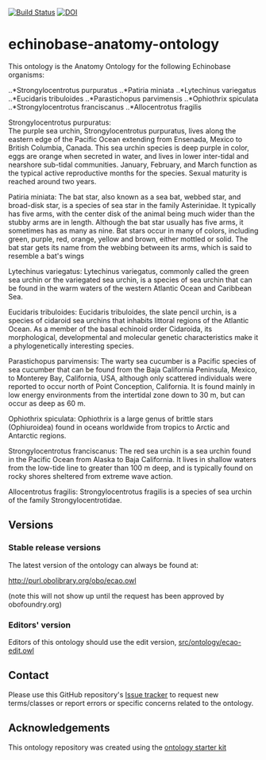 [![Build Status](https://travis-ci.org/pellst/echinobase-anatomy-ontology.svg?branch=master)](https://travis-ci.org/pellst/echinobase-anatomy-ontology)
[![DOI](https://zenodo.org/badge/13996/pellst/echinobase-anatomy-ontology.svg)](https://zenodo.org/badge/latestdoi/13996/pellst/echinobase-anatomy-ontology)

# echinobase-anatomy-ontology

This ontology is the Anatomy Ontology for the following Echinobase organisms:

..*Strongylocentrotus purpuratus
..*Patiria miniata 
..*Lytechinus variegatus
..*Eucidaris tribuloides
..*Parastichopus parvimensis
..*Ophiothrix spiculata
..*Strongylocentrotus franciscanus
..*Allocentrotus fragilis


Strongylocentrotus purpuratus:  
The purple sea urchin, Strongylocentrotus purpuratus, lives along the eastern edge of the Pacific Ocean extending from Ensenada, Mexico to British Columbia, Canada. This sea urchin species is deep purple in color, eggs are orange when secreted in water, and lives in lower inter-tidal and nearshore sub-tidal communities. January, February, and March function as the typical active reproductive months for the species. Sexual maturity is reached around two years.

Patiria miniata: 
The bat star, also known as a sea bat, webbed star, and broad-disk star, is a species of sea star in the family Asterinidae. It typically has five arms, with the center disk of the animal being much wider than the stubby arms are in length. Although the bat star usually has five arms, it sometimes has as many as nine. Bat stars occur in many of colors, including green, purple, red, orange, yellow and brown, either mottled or solid. The bat star gets its name from the webbing between its arms, which is said to resemble a bat's wings


Lytechinus variegatus: 
Lytechinus variegatus, commonly called the green sea urchin or the variegated sea urchin, is a species of sea urchin that can be found in the warm waters of the western Atlantic Ocean and Caribbean Sea.


Eucidaris tribuloides: 
Eucidaris tribuloides, the slate pencil urchin, is a species of cidaroid sea urchins that inhabits littoral regions of the Atlantic Ocean. As a member of the basal echinoid order Cidaroida, its morphological, developmental and molecular genetic characteristics make it a phylogenetically interesting species.


Parastichopus parvimensis: 
The warty sea cucumber is a Pacific species of sea cucumber that can be found from the Baja California Peninsula, Mexico, to Monterey Bay, California, USA, although only scattered individuals were reported to occur north of Point Conception, California. It is found mainly in low energy environments from the intertidal zone down to 30 m, but can occur as deep as 60 m.


Ophiothrix spiculata: 
Ophiothrix is a large genus of brittle stars (Ophiuroidea) found in oceans worldwide from tropics to Arctic and Antarctic regions.



Strongylocentrotus franciscanus: 
The red sea urchin is a sea urchin found in the Pacific Ocean from Alaska to Baja California. It lives in shallow waters from the low-tide line to greater than 100 m deep, and is typically found on rocky shores sheltered from extreme wave action.


Allocentrotus fragilis: 
Strongylocentrotus fragilis is a species of sea urchin of the family Strongylocentrotidae. 



## Versions

### Stable release versions

The latest version of the ontology can always be found at:

http://purl.obolibrary.org/obo/ecao.owl

(note this will not show up until the request has been approved by obofoundry.org)

### Editors' version

Editors of this ontology should use the edit version, [src/ontology/ecao-edit.owl](src/ontology/ecao-edit.owl)

## Contact

Please use this GitHub repository's [Issue tracker](https://github.com/pellst/echinobase-anatomy-ontology/issues) to request new terms/classes or report errors or specific concerns related to the ontology.

## Acknowledgements

This ontology repository was created using the [ontology starter kit](https://github.com/INCATools/ontology-starter-kit)

